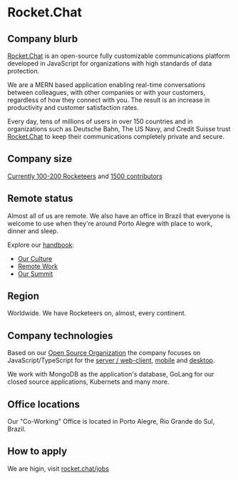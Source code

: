# Rocket.Chat

## Company blurb

[Rocket.Chat](https://rocket.chat) is an open-source fully customizable communications platform developed in JavaScript for organizations with high standards of data protection.

We are a MERN based application enabling real-time conversations between colleagues, with other companies or with your customers, regardless of how they connect with you. The result is an increase in productivity and customer satisfaction rates.

Every day, tens of millions of users in over 150 countries and in organizations such as Deutsche Bahn, The US Navy, and Credit Suisse trust [Rocket.Chat](https://rocket.chat) to keep their communications completely private and secure.

## Company size

[Currently 100-200 Rocketeers](https://rocket.chat/team) and [1500 contributors](https://rocket.chat/company/about-us)

## Remote status

Almost all of us are remote. We also have an office in Brazil that everyone is welcome to use when they're around Porto Alegre with place to work, dinner and sleep.

Explore our [handbook](https://handbook.rocket.chat/):
- [Our Culture](https://handbook.rocket.chat/company/our-culture)
- [Remote Work](https://handbook.rocket.chat/company/our-culture/remote-work)
- [Our Summit](https://handbook.rocket.chat/departments-operations/people/summit)

## Region

Worldwide. We have Rocketeers on, almost, every continent.

## Company technologies

Based on our [Open Source Organization](https://github.com/RocketChat) the company focuses on JavaScript/TypeScript for the [server / web-client](https://github.com/RocketChat/Rocket.Chat), [mobile](https://github.com/RocketChat/Rocket.Chat.ReactNative) and [desktop](https://github.com/RocketChat/Rocket.Chat.Electron).

We work with MongoDB as the application's database, GoLang  for our closed source applications, Kubernets and many more.

## Office locations

Our "Co-Working" Office is located in Porto Alegre, Rio Grande do Sul, Brazil.

## How to apply

We are higin, visit [rocket.chat/jobs](https://rocket.chat/jobs)
